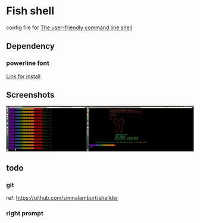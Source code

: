 # Fish shell
config file for [The user-friendly command line shell](http://fishshell.com/)

## Dependency

### powerline font

[Link for install](https://askubuntu.com/questions/283908/how-can-i-install-and-use-powerline-plugin)

## Screenshots
![](./fish.png)

## todo
### git
ref: https://github.com/simnalamburt/shellder
### right prompt
